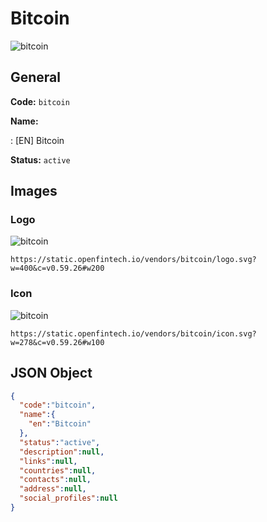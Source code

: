 
# Bitcoin 
![bitcoin](https://static.openfintech.io/vendors/bitcoin/logo.svg?w=400&c=v0.59.26#w200)  

## General 
 
**Code:** `bitcoin` 
 
**Name:** 
 
:	[EN] Bitcoin 
 
**Status:** `active` 
 

## Images 

### Logo 
 
![bitcoin](https://static.openfintech.io/vendors/bitcoin/logo.svg?w=400&c=v0.59.26#w200)  

```
https://static.openfintech.io/vendors/bitcoin/logo.svg?w=400&c=v0.59.26#w200
```  

### Icon 
 
![bitcoin](https://static.openfintech.io/vendors/bitcoin/icon.svg?w=278&c=v0.59.26#w100)  

```
https://static.openfintech.io/vendors/bitcoin/icon.svg?w=278&c=v0.59.26#w100
```  

## JSON Object 

```json
{
  "code":"bitcoin",
  "name":{
    "en":"Bitcoin"
  },
  "status":"active",
  "description":null,
  "links":null,
  "countries":null,
  "contacts":null,
  "address":null,
  "social_profiles":null
}
```  
